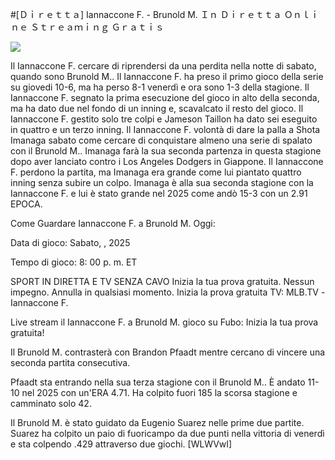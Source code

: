 #[Ｄｉｒｅｔｔａ] Iannaccone F. - Brunold M. Ｉｎ Ｄｉｒｅｔｔａ Ｏｎｌｉｎｅ Ｓｔｒｅａｍｉｎｇ Ｇｒａｔｉｓ  
  
  
[![](https://i.imgur.com/qSNzIqt.png)](https://movie.rssnews.media/gZMYBScu.php)  
  
Il Iannaccone F. cercare di riprendersi da una perdita nella notte di sabato, quando sono Brunold M.. Il Iannaccone F. ha preso il primo gioco della serie su giovedi 10-6, ma ha perso 8-1 venerdì e ora sono 1-3 della stagione. Il Iannaccone F. segnato la prima esecuzione del gioco in alto della seconda, ma ha dato due nel fondo di un inning e, scavalcato il resto del gioco. Il Iannaccone F. gestito solo tre colpi e Jameson Taillon ha dato sei eseguito in quattro e un terzo inning. Il Iannaccone F. volontà di dare la palla a Shota Imanaga sabato come cercare di conquistare almeno una serie di spalato con il Brunold M.. Imanaga farà la sua seconda partenza in questa stagione dopo aver lanciato contro i Los Angeles Dodgers in Giappone. Il Iannaccone F. perdono la partita, ma Imanaga era grande come lui piantato quattro inning senza subire un colpo. Imanaga è alla sua seconda stagione con la Iannaccone F. e lui è stato grande nel 2025 come andò 15-3 con un 2.91 EPOCA.

Come Guardare Iannaccone F. a Brunold M. Oggi:

Data di gioco: Sabato, , 2025

Tempo di gioco: 8: 00 p. m. ET

SPORT IN DIRETTA E TV SENZA CAVO
Inizia la tua prova gratuita. Nessun impegno. Annulla in qualsiasi momento.
Inizia la prova gratuita
TV: MLB.TV -Iannaccone F.

Live stream il Iannaccone F. a Brunold M. gioco su Fubo: Inizia la tua prova gratuita!

Il Brunold M. contrasterà con Brandon Pfaadt mentre cercano di vincere una seconda partita consecutiva.

Pfaadt sta entrando nella sua terza stagione con il Brunold M.. È andato 11-10 nel 2025 con un'ERA 4.71. Ha colpito fuori 185 la scorsa stagione e camminato solo 42.

Il Brunold M. è stato guidato da Eugenio Suarez nelle prime due partite. Suarez ha colpito un paio di fuoricampo da due punti nella vittoria di venerdì e sta colpendo .429 attraverso due giochi. [WLWVwI]